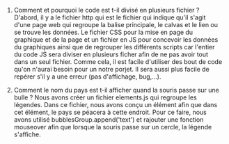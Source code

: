 1. Comment et pourquoi le code est t-il divisé en plusieurs fichier ?
D'abord, il y a le fichier http qui est le fichier qui indique qu'il s'agit d'une page web qui regroupe la balise principale, le calvas et le lien ou se trouve les données. Le fichier CSS pour la mise en page du graphique et de la page et un fichier en JS pour concevoir les données du graphiques ainsi que de regrouper les différents scripts car l'entier du code JS sera diviser en plusieurs ficher afin de ne pas avoir tout dans un seul fichier. Comme cela, il est facile d'utiliser des bout de code qu'on n'aurai besoin pour un notre porjet. Il sera aussi plus facile de repérer s'il y a une erreur (pas d'affichage, bug,...).

2. Comment le nom du pays est t-il afficher quand la souris passe sur une bulle ?
Nous avons créer un fichier elements.js qui regroupe les légendes. Dans ce fichier, nous avons conçu un élément <text> afin que dans cet élément, le pays se péacera à cette endroit. Pour ce faire, nous avons utilisé bubblesGroup.append('text') et rajouter une fonction mouseover afin que lorsque la souris passe sur un cercle, la légende s'affiche. 